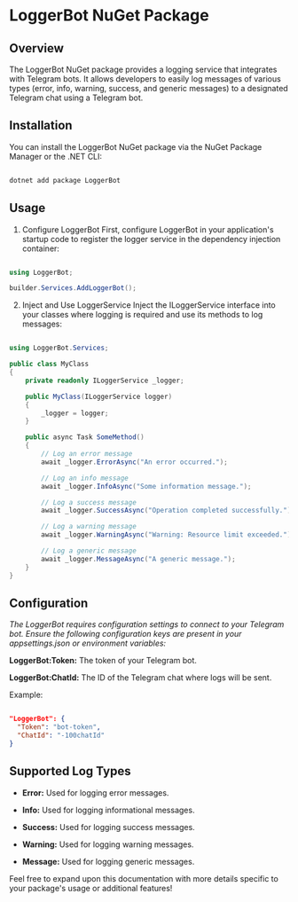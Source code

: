 # LoggerBot NuGet Package

## Overview
The LoggerBot NuGet package provides a logging service that integrates with Telegram bots. It allows developers to easily log messages of various types (error, info, warning, success, and generic messages) to a designated Telegram chat using a Telegram bot.

## Installation
You can install the LoggerBot NuGet package via the NuGet Package Manager or the .NET CLI:

```bash

dotnet add package LoggerBot

```

## Usage
1. Configure LoggerBot
First, configure LoggerBot in your application's startup code to register the logger service in the dependency injection container:

```csharp

using LoggerBot;

builder.Services.AddLoggerBot();
```

2. Inject and Use LoggerService
Inject the ILoggerService interface into your classes where logging is required and use its methods to log messages:

```csharp

using LoggerBot.Services;

public class MyClass
{
    private readonly ILoggerService _logger;

    public MyClass(ILoggerService logger)
    {
        _logger = logger;
    }

    public async Task SomeMethod()
    {
        // Log an error message
        await _logger.ErrorAsync("An error occurred.");

        // Log an info message
        await _logger.InfoAsync("Some information message.");

        // Log a success message
        await _logger.SuccessAsync("Operation completed successfully.");

        // Log a warning message
        await _logger.WarningAsync("Warning: Resource limit exceeded.");

        // Log a generic message
        await _logger.MessageAsync("A generic message.");
    }
}

```

## Configuration
_The LoggerBot requires configuration settings to connect to your Telegram bot. Ensure the following configuration keys are present in your appsettings.json or environment variables:_

**LoggerBot:Token:** The token of your Telegram bot.

**LoggerBot:ChatId:** The ID of the Telegram chat where logs will be sent.

Example:
```json

"LoggerBot": {
  "Token": "bot-token",
  "ChatId": "-100chatId"
}

```

## Supported Log Types
 * **Error:** Used for logging error messages.

 * **Info:** Used for logging informational messages.

 * **Success:** Used for logging success messages.

 * **Warning:** Used for logging warning messages.

 * **Message:** Used for logging generic messages.


Feel free to expand upon this documentation with more details specific to your package's usage or additional features!
